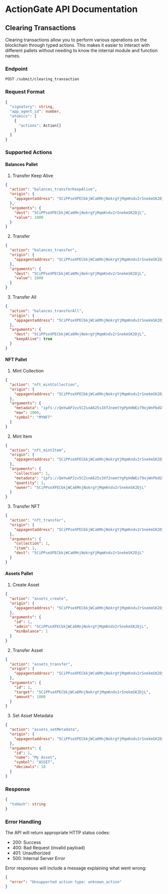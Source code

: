 # ActionGate API Documentation

## Clearing Transactions

Clearing transactions allow you to perform various operations on the blockchain through typed actions. This makes it easier to interact with different pallets without needing to know the internal module and function names.

### Endpoint

```
POST /submit/clearing_transaction
```

### Request Format

```typescript
{
  "signatory": string,
  "app_agent_id": number,
  "atomics": [
    {
      "actions": Action[]
    }
  ]
}
```

### Supported Actions

#### Balances Pallet

1. Transfer Keep Alive

```json
{
  "action": "balances_transferKeepAlive",
  "origin": {
    "appagentaddress": "5CiPPseXPECbkjWCa6MnjNokrgYjMqmKndv2rSnekmSK2DjL"
  },
  "arguments": {
    "dest": "5CiPPseXPECbkjWCa6MnjNokrgYjMqmKndv2rSnekmSK2DjL",
    "value": 1000
  }
}
```

2. Transfer

```json
{
  "action": "balances_transfer",
  "origin": {
    "appagentaddress": "5CiPPseXPECbkjWCa6MnjNokrgYjMqmKndv2rSnekmSK2DjL"
  },
  "arguments": {
    "dest": "5CiPPseXPECbkjWCa6MnjNokrgYjMqmKndv2rSnekmSK2DjL",
    "value": 1000
  }
}
```

3. Transfer All

```json
{
  "action": "balances_transferAll",
  "origin": {
    "appagentaddress": "5CiPPseXPECbkjWCa6MnjNokrgYjMqmKndv2rSnekmSK2DjL"
  },
  "arguments": {
    "dest": "5CiPPseXPECbkjWCa6MnjNokrgYjMqmKndv2rSnekmSK2DjL",
    "keepAlive": true
  }
}
```

#### NFT Pallet

1. Mint Collection

```json
{
  "action": "nft_mintCollection",
  "origin": {
    "appagentaddress": "5CiPPseXPECbkjWCa6MnjNokrgYjMqmKndv2rSnekmSK2DjL"
  },
  "arguments": {
    "metadata": "ipfs://QmYwAPJzv5CZsnA625s3Xf2nemtYgPpHdWEz79ojWnPbdG",
    "max": 1000,
    "symbol": "MYNFT"
  }
}
```

2. Mint Item

```json
{
  "action": "nft_mintItem",
  "origin": {
    "appagentaddress": "5CiPPseXPECbkjWCa6MnjNokrgYjMqmKndv2rSnekmSK2DjL"
  },
  "arguments": {
    "collection": 1,
    "metadata": "ipfs://QmYwAPJzv5CZsnA625s3Xf2nemtYgPpHdWEz79ojWnPbdG",
    "quantity": 1,
    "owner": "5CiPPseXPECbkjWCa6MnjNokrgYjMqmKndv2rSnekmSK2DjL"
  }
}
```

3. Transfer NFT

```json
{
  "action": "nft_transfer",
  "origin": {
    "appagentaddress": "5CiPPseXPECbkjWCa6MnjNokrgYjMqmKndv2rSnekmSK2DjL"
  },
  "arguments": {
    "collection": 1,
    "item": 1,
    "dest": "5CiPPseXPECbkjWCa6MnjNokrgYjMqmKndv2rSnekmSK2DjL"
  }
}
```

#### Assets Pallet

1. Create Asset

```json
{
  "action": "assets_create",
  "origin": {
    "appagentaddress": "5CiPPseXPECbkjWCa6MnjNokrgYjMqmKndv2rSnekmSK2DjL"
  },
  "arguments": {
    "id": 1,
    "admin": "5CiPPseXPECbkjWCa6MnjNokrgYjMqmKndv2rSnekmSK2DjL",
    "minBalance": 1
  }
}
```

2. Transfer Asset

```json
{
  "action": "assets_transfer",
  "origin": {
    "appagentaddress": "5CiPPseXPECbkjWCa6MnjNokrgYjMqmKndv2rSnekmSK2DjL"
  },
  "arguments": {
    "id": 1,
    "target": "5CiPPseXPECbkjWCa6MnjNokrgYjMqmKndv2rSnekmSK2DjL",
    "amount": 1000
  }
}
```

3. Set Asset Metadata

```json
{
  "action": "assets_setMetadata",
  "origin": {
    "appagentaddress": "5CiPPseXPECbkjWCa6MnjNokrgYjMqmKndv2rSnekmSK2DjL"
  },
  "arguments": {
    "id": 1,
    "name": "My Asset",
    "symbol": "ASSET",
    "decimals": 18
  }
}
```

### Response

```typescript
{
  "txHash": string
}
```

### Error Handling

The API will return appropriate HTTP status codes:

- 200: Success
- 400: Bad Request (invalid payload)
- 401: Unauthorized
- 500: Internal Server Error

Error responses will include a message explaining what went wrong:

```json
{
  "error": "Unsupported action type: unknown_action"
}
```
